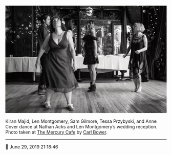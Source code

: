 ![Kiran Majid, Len Montgomery, Sam Gilmore, Tessa Przybyski, and Anne Cover dance](assets/5dd5e8c97636c56565f49c936f6674da.webp)

Kiran Majid, Len Montgomery, Sam Gilmore, Tessa Przybyski, and Anne Cover dance at Nathan Acks and Len Montgomery’s wedding reception. Photo taken at [The Mercury Cafe](http://mercurycafe.com/) by [Carl Bower](http://carlbowerphotos.com/).

- - - -

📅 June 29, 2019 21:18:46
